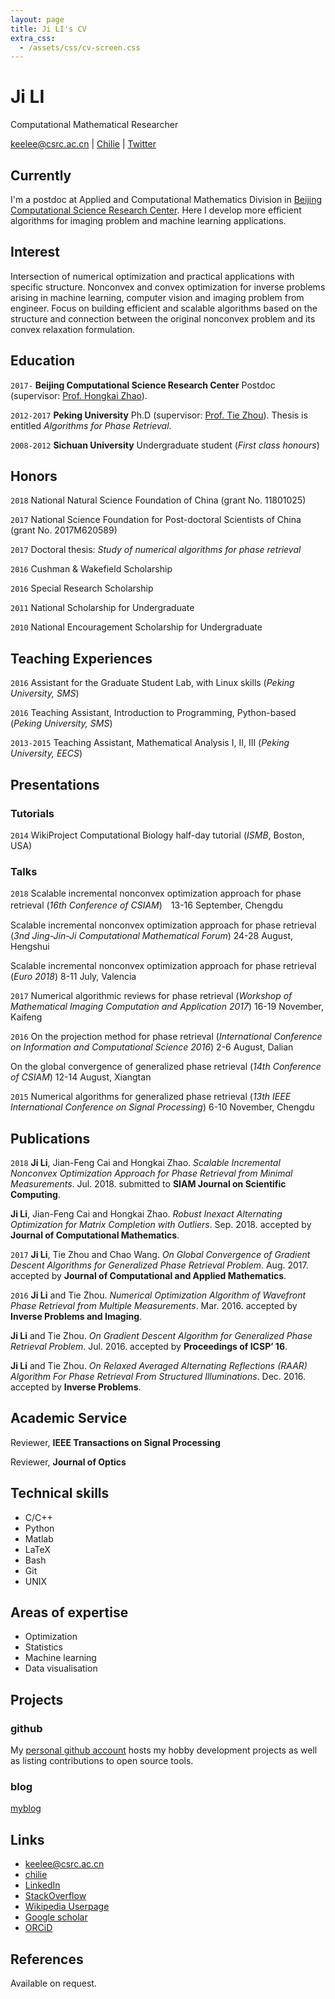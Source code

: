 ```yaml
---
layout: page
title: Ji LI's CV
extra_css: 
  - /assets/css/cv-screen.css
---
```

# Ji LI
Computational Mathematical Researcher

<div id="webaddress">
<a href="mailto:keelee@csrc.ac.cn">keelee@csrc.ac.cn</a>
|
<i class="fa fa-github"></i> <a href="http://github.com/blmoore">Chilie</a>
|
<i class="fa fa-twitter"></i> <a href="http://twitter.com/benjaminlmoore">Twitter</a>
</div>

<!-- -->
## Currently

I'm a postdoc at Applied and Computational Mathematics Division in  [Beijing Computational Science Research Center](http://www.csrc.ac.cn/). Here I develop more efficient algorithms for imaging problem and machine learning applications.

## Interest

Intersection of numerical optimization and practical applications with specific structure. Nonconvex and convex optimization for inverse problems arising in machine learning, computer vision and imaging problem from engineer. Focus on building efficient and scalable algorithms based on the structure and connection between the original nonconvex problem and its convex relaxation formulation.

## Education

`2017-`
__Beijing Computational Science Research Center__ Postdoc (supervisor: [Prof. Hongkai Zhao](https://www.math.uci.edu/~zhao)). 

`2012-2017`
__Peking University__ Ph.D (supervisor: [Prof. Tie Zhou](dsec.pku.edu.cn/en/tzhou.htm)). Thesis is entitled _Algorithms for Phase Retrieval_.

`2008-2012`
__Sichuan University__ Undergraduate student (_First class honours_)

## Honors

`2018`
National Natural Science Foundation of China (grant No. 11801025)

`2017`
National Science Foundation for Post-doctoral Scientists of China (grant No. 2017M620589)

`2017`
Doctoral thesis: _Study of numerical algorithms for phase retrieval_

`2016`
Cushman & Wakefield Scholarship

`2016`
Special Research Scholarship

`2011`
National Scholarship for Undergraduate

`2010`
National Encouragement Scholarship for Undergraduate

## Teaching Experiences

`2016`
Assistant for the Graduate Student Lab, with Linux skills (_Peking University, SMS_)

`2016`
Teaching Assistant, Introduction to Programming, Python-based (_Peking University, SMS_)

`2013-2015`
Teaching Assistant, Mathematical Analysis I, II, III (_Peking University, EECS_)

## Presentations

### Tutorials

`2014`
WikiProject Computational Biology half-day tutorial (_ISMB_, Boston, USA)

### Talks

`2018`
Scalable incremental nonconvex optimization approach for phase retrieval (_16th Conference of CSIAM_)　13-16 September, Chengdu

Scalable incremental nonconvex optimization approach for phase retrieval (_3nd Jing-Jin-Ji Computational Mathematical Forum_) 24-28 August, Hengshui

Scalable incremental nonconvex optimization approach for phase retrieval (_Euro 2018_) 8-11 July, Valencia

`2017`
Numerical algorithmic reviews for phase retrieval (_Workshop of Mathematical Imaging Computation and Application 2017_) 16-19 November, Kaifeng

`2016`
On the projection method for phase retrieval (_International Conference on Information and Computational Science 2016_) 2-6 August, Dalian

On the global convergence of generalized phase retrieval (_14th Conference of CSIAM_) 12-14 August, Xiangtan

`2015`
Numerical algorithms for generalized phase retrieval (_13th IEEE International Conference on Signal Processing_) 6-10 November, Chengdu

## Publications

<!-- ### Journals -->
`2018`
__Ji Li__, Jian-Feng Cai and Hongkai Zhao. _Scalable Incremental Nonconvex Optimization Approach for Phase Retrieval from Minimal Measurements_. Jul. 2018. submitted to __SIAM Journal on Scientific Computing__.

__Ji Li__, Jian-Feng Cai and Hongkai Zhao. _Robust Inexact Alternating Optimization for Matrix Completion with Outliers_. Sep. 2018. accepted by __Journal of Computational Mathematics__.

`2017`
__Ji Li__, Tie Zhou and Chao Wang. _On Global Convergence of Gradient Descent Algorithms for Generalized Phase Retrieval Problem_. Aug. 2017. accepted by __Journal of Computational and Applied Mathematics__.

`2016`
__Ji Li__ and Tie Zhou. _Numerical Optimization Algorithm of Wavefront Phase Retrieval from Multiple Measurements_. Mar. 2016. accepted by __Inverse Problems and Imaging__.

__Ji Li__ and Tie Zhou. _On Gradient Descent Algorithm for Generalized Phase Retrieval Problem_. Jul. 2016. accepted by __Proceedings of ICSP’ 16__.

__Ji Li__ and Tie Zhou. _On Relaxed Averaged Alternating Reflections (RAAR) Algorithm For Phase Retrieval From Structured Illuminations_. Dec. 2016. accepted by __Inverse Problems__.

## Academic Service

Reviewer, __IEEE Transactions on Signal Processing__

Reviewer, __Journal of Optics__

## Technical skills

* C/C++
* Python
* Matlab
* LaTeX
* Bash
* Git
* UNIX

## Areas of expertise

* Optimization
* Statistics
* Machine learning
* Data visualisation

## Projects

### github

My [personal github account](https://github.com/chilie) hosts my hobby development projects as well as listing contributions to open source tools. 

### blog

[myblog](https://chilie.github.io)



## Links

<!-- fa are fontawesome, ai are academicons -->
* <i class="fa fa-envelope"></i> <a href="mailto:keelee@csrc.ac.cn">keelee@csrc.ac.cn</a><br />
* <i class="fa fa-github"></i> <a href="http://github.com/chilie">chilie</a><br />
* <i class="fa fa-linkedin"></i> <a href="https://www.linkedin.com/in/blmoore/">LinkedIn</a>
* <i class="fa fa-stack-overflow"></i> <a href="http://stackoverflow.com/users/1274516/blmoore">StackOverflow</a>
* <i class="fa fa-wikipedia"></i> <a href="https://en.wikipedia.org/wiki/User:Ben_Moore">Wikipedia Userpage</a><br />
* <i class="ai ai-google-scholar"></i> <a href="http://scholar.google.com/citations?user=YMxsGpsAAAAJ">Google scholar</a>
* <i class="ai ai-orcid"></i> <a href="https://orcid.org/0000-0002-4074-1933">ORCiD</a>

## References

Available on request.

<!-- ### Footer

Last updated: May 2013 -->
